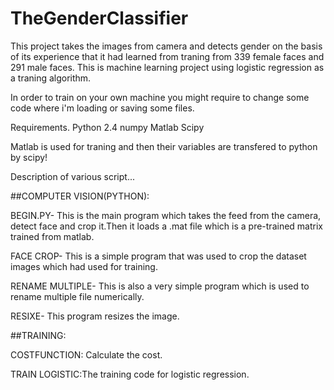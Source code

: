 # TheGenderClassifier
This project takes the images from camera and detects gender on the basis of its experience that it had learned from traning from 339 female faces and 291 male faces. This is machine learning project using logistic regression as a traning algorithm.

In order to train on your own machine you might require to change some code where i'm loading or saving some files.

Requirements.
Python 2.4
numpy
Matlab
Scipy

Matlab is used for traning and then their variables are transfered to python by scipy!

Description of various script...

##COMPUTER VISION(PYTHON):

BEGIN.PY- This is the main program which takes the feed from the camera, detect face and crop it.Then it loads a .mat file which is a pre-trained matrix trained from matlab.

FACE CROP- This is a simple program that was used to crop the dataset images which had used for training.

RENAME MULTIPLE- This is also a very simple program which is used to rename multiple file numerically.

RESIXE- This program resizes the image.

##TRAINING:

COSTFUNCTION: Calculate the cost.

TRAIN LOGISTIC:The training code for logistic regression.

